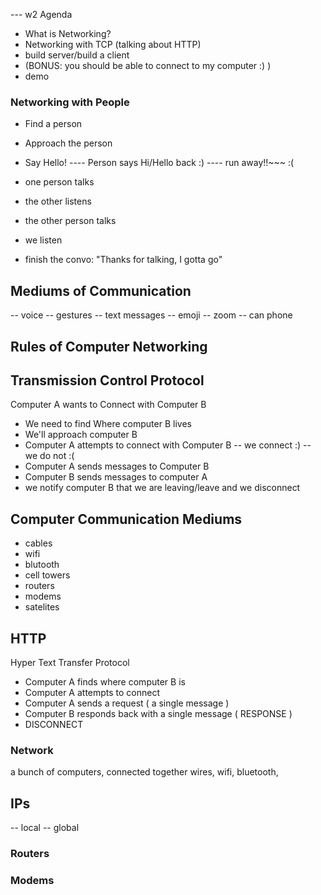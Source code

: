 --- w2 Agenda

- What is Networking? 
- Networking with TCP
 (talking about HTTP)
- build server/build a client 
- (BONUS: you should be able to connect to my computer :) )
- demo

### Networking with People

- Find a person 
- Approach the person 
- Say Hello! 
---- Person says Hi/Hello back :)
---- run away!!~~~ :(

- one person talks 
- the other listens
- the other person talks
- we listen
- finish the convo: "Thanks for talking, I gotta go"

## Mediums of Communication

-- voice 
-- gestures
-- text messages
-- emoji
-- zoom 
-- can phone


## Rules of Computer Networking
##   Transmission  Control  Protocol

Computer A wants to Connect with Computer B

- We need to find Where computer B lives 
- We'll approach computer B
- Computer A attempts to connect with Computer B
-- we connect :)
-- we do not :(
- Computer A sends messages to Computer B
- Computer B sends messages to computer A
- we notify computer B that we are leaving/leave and we disconnect

## Computer Communication Mediums

- cables 
- wifi
- blutooth
- cell towers
- routers
- modems 
- satelites


## HTTP
Hyper Text Transfer Protocol

- Computer A finds where computer B is
- Computer A attempts to connect
- Computer A sends a request ( a single message )
- Computer B responds back with a single message ( RESPONSE )
- DISCONNECT

### Network
 a bunch of computers, connected together
 wires, wifi, bluetooth, 

## IPs
 -- local
 -- global


### Routers

### Modems